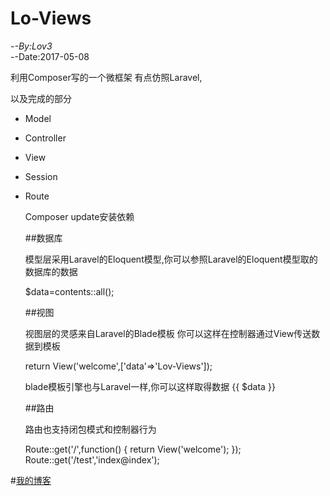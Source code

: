 # Lo-Views
-*-By:Lov3  
-*-Date:2017-05-08

利用Composer写的一个微框架
有点仿照Laravel,

以及完成的部分
* Model 
* Controller 
* View 
* Session 
* Route


   Composer update安装依赖
  
   ##数据库
   
   模型层采用Laravel的Eloquent模型,你可以参照Laravel的Eloquent模型取的数据库的数据
  
    $data=contents::all();
    
    
   ##视图
   
   视图层的灵感来自Laravel的Blade模板
   你可以这样在控制器通过View传送数据到模板
   
   return View('welcome',['data'=>'Lov-Views']);
   
   blade模板引擎也与Laravel一样,你可以这样取得数据
   {{ $data }}
   
   
   ##路由
   
   路由也支持闭包模式和控制器行为

   Route::get('/',function()
   {
      return View('welcome');
   });
   Route::get('/test','index@index');
   


#[我的博客](http://www.lov3ling.com)  



